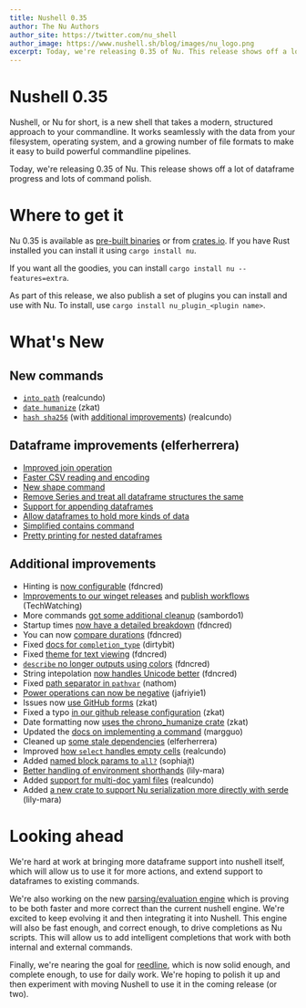 ```yaml
---
title: Nushell 0.35
author: The Nu Authors
author_site: https://twitter.com/nu_shell
author_image: https://www.nushell.sh/blog/images/nu_logo.png
excerpt: Today, we're releasing 0.35 of Nu. This release shows off a lot of dataframe progress and lots of command polish.
---
```


# Nushell 0.35

Nushell, or Nu for short, is a new shell that takes a modern, structured approach to your commandline. It works seamlessly with the data from your filesystem, operating system, and a growing number of file formats to make it easy to build powerful commandline pipelines.

Today, we're releasing 0.35 of Nu. This release shows off a lot of dataframe progress and lots of command polish.

<!-- more -->

# Where to get it

Nu 0.35 is available as [pre-built binaries](https://github.com/nushell/nushell/releases/tag/0.35.0) or from [crates.io](https://crates.io/crates/nu). If you have Rust installed you can install it using `cargo install nu`.

If you want all the goodies, you can install `cargo install nu --features=extra`.

As part of this release, we also publish a set of plugins you can install and use with Nu. To install, use `cargo install nu_plugin_<plugin name>`.

# What's New

## New commands

- [`into path`](https://github.com/nushell/nushell/pull/3811) (realcundo)
- [`date humanize`](https://github.com/nushell/nushell/pull/3833) (zkat)
- [`hash sha256`](https://github.com/nushell/nushell/pull/3836) (with [additional improvements](https://github.com/nushell/nushell/pull/3841)) (realcundo)

## Dataframe improvements (elferherrera)

- [Improved join operation](https://github.com/nushell/nushell/pull/3776)
- [Faster CSV reading and encoding](https://github.com/nushell/nushell/pull/3781)
- [New shape command](https://github.com/nushell/nushell/pull/3805)
- [Remove Series and treat all dataframe structures the same](https://github.com/nushell/nushell/pull/3812)
- [Support for appending dataframes](https://github.com/nushell/nushell/pull/3839)
- [Allow dataframes to hold more kinds of data](https://github.com/nushell/nushell/pull/3864)
- [Simplified contains command](https://github.com/nushell/nushell/pull/3874)
- [Pretty printing for nested dataframes](https://github.com/nushell/nushell/pull/3875)

## Additional improvements

- Hinting is [now configurable](https://github.com/nushell/nushell/pull/3780) (fdncred)
- [Improvements to our winget releases](https://github.com/nushell/nushell/pull/3767) and [publish workflows](https://github.com/nushell/nushell/pull/3819) (TechWatching)
- More commands [got some additional cleanup](https://github.com/nushell/nushell/pull/3794) (sambordo1)
- Startup times [now have a detailed breakdown](https://github.com/nushell/nushell/pull/3854) (fdncred)
- You can now [compare durations](https://github.com/nushell/nushell/pull/3845) (fdncred)
- Fixed [docs for `completion_type`](https://github.com/nushell/nushell/pull/3804) (dirtybit)
- Fixed [theme for text viewing](https://github.com/nushell/nushell/pull/3807) (fdncred)
- [`describe` no longer outputs using colors](https://github.com/nushell/nushell/pull/3832) (fdncred)
- String intepolation [now handles Unicode better](https://github.com/nushell/nushell/pull/3866) (fdncred)
- Fixed [path separator in `pathvar`](https://github.com/nushell/nushell/pull/3829) (nathom)
- [Power operations can now be negative](https://github.com/nushell/nushell/pull/3821) (jafriyie1)
- Issues now [use GitHub forms](https://github.com/nushell/nushell/pull/3818) (zkat)
- Fixed a typo [in our github release configuration](https://github.com/nushell/nushell/pull/3824) (zkat)
- Date formatting now [uses the chrono_humanize crate](https://github.com/nushell/nushell/pull/3834) (zkat)
- Updated the [docs on implementing a command](https://github.com/nushell/nushell/pull/3848) (margguo)
- Cleaned up [some stale dependencies](https://github.com/nushell/nushell/pull/3853) (elferherrera)
- Improved [how `select` handles empty cells](https://github.com/nushell/nushell/pull/3857) (realcundo)
- Added [named block params to `all?`](https://github.com/nushell/nushell/pull/3863) (sophiajt)
- [Better handling of environment shorthands](https://github.com/nushell/nushell/pull/3869) (lily-mara)
- Added [support for multi-doc yaml files](https://github.com/nushell/nushell/pull/3870) (realcundo)
- Added [a new crate to support Nu serialization more directly with serde](https://github.com/nushell/nushell/pull/3878) (lily-mara)

# Looking ahead

We're hard at work at bringing more dataframe support into nushell itself, which will allow us to use it for more actions, and extend support to dataframes to existing commands.

We're also working on the new [parsing/evaluation engine](https://github.com/sophiajt/engine-q) which is proving to be both faster and more correct than the current nushell engine. We're excited to keep evolving it and then integrating it into Nushell. This engine will also be fast enough, and correct enough, to drive completions as Nu scripts. This will allow us to add intelligent completions that work with both internal and external commands.

Finally, we're nearing the goal for [reedline](https://github.com/sophiajt/reedline), which is now solid enough, and complete enough, to use for daily work. We're hoping to polish it up and then experiment with moving Nushell to use it in the coming release (or two).
